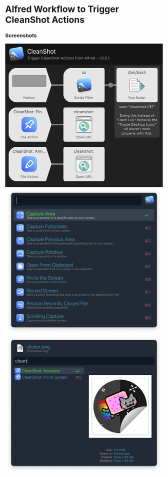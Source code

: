 # Alfred Workflow to Trigger CleanShot Actions

### Screenshots
![workflow](screenshots/workflow-editor.png)
![all actions](screenshots/actions-list.png)
![file actions](screenshots/file-actions.png)
